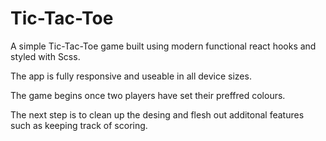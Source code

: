 # Tic-Tac-Toe

A simple Tic-Tac-Toe game built using modern functional react hooks and styled with Scss.

The app is fully responsive and useable in all device sizes.

The game begins once two players have set their preffred colours. 

The next step is to clean up the desing and flesh out additonal features such as keeping track of scoring. 
